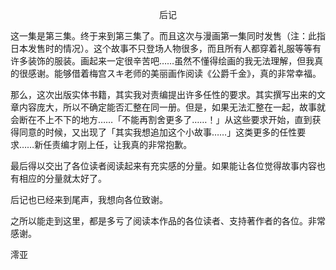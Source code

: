 <p align="center">后记</p>

这一集是第三集。终于来到第三集了。而且这次与漫画第一集同时发售（注：此指日本发售时的情况）。这个故事不只登场人物很多，而且所有人都穿着礼服等等有许多装饰的服装。画起来一定很辛苦吧……虽然不懂得绘画的我无法理解，但我真的很感谢。能够借着梅宫スキ老师的美丽画作阅读《公爵千金》，真的非常幸福。

那么，这次出版实体书籍，其实我对责编提出许多任性的要求。其实撰写出来的文章内容庞大，所以不确定能否汇整在同一册。但是，如果无法汇整在一起，故事就会断在不上不下的地方……「不能再割舍更多了……！」从这些要求开始，直到获得同意的时候，又出现了「其实我想追加这个小故事……」这类更多的任性要求……新任责编才刚上任，让我真的非常抱歉。

最后得以交出了各位读者阅读起来有充实感的分量。如果能让各位觉得故事内容也有相应的分量就太好了。

后记也已经来到尾声，我想向各位致谢。

之所以能走到这里，都是多亏了阅读本作品的各位读者、支持著作者的各位。非常感谢。

澪亚

